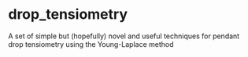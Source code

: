 # drop_tensiometry
A set of simple but (hopefully) novel and useful techniques for pendant drop tensiometry using the Young-Laplace method
